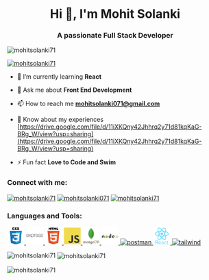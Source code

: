 <h1 align="center">Hi 👋, I'm Mohit Solanki</h1>
<h3 align="center">A passionate Full Stack Developer</h3>

<p align="left"> <img src="https://komarev.com/ghpvc/?username=mohitsolanki71&label=Profile%20views&color=0e75b6&style=flat" alt="mohitsolanki71" /> </p>

<p align="left"> <a href="https://github.com/ryo-ma/github-profile-trophy"><img src="https://github-profile-trophy.vercel.app/?username=mohitsolanki71" alt="mohitsolanki71" /></a> </p>

- 🌱 I’m currently learning **React**

- 💬 Ask me about **Front End Development**

- 📫 How to reach me **mohitsolanki071@gmail.com**

- 📄 Know about my experiences [https://drive.google.com/file/d/11iXKQny42Jhhrq2y71d81kqKaG-BRg_W/view?usp=sharing](https://drive.google.com/file/d/11iXKQny42Jhhrq2y71d81kqKaG-BRg_W/view?usp=sharing)

- ⚡ Fun fact **Love to Code and Swim**

<h3 align="left">Connect with me:</h3>
<p align="left">
<a href="https://linkedin.com/in/mohitsolanki71" target="blank"><img align="center" src="https://raw.githubusercontent.com/rahuldkjain/github-profile-readme-generator/master/src/images/icons/Social/linked-in-alt.svg" alt="mohitsolanki71" height="30" width="40" /></a>
<a href="https://fb.com/mohitsolanki071" target="blank"><img align="center" src="https://raw.githubusercontent.com/rahuldkjain/github-profile-readme-generator/master/src/images/icons/Social/facebook.svg" alt="mohitsolanki071" height="30" width="40" /></a>
<a href="https://instagram.com/mohitsolanki71" target="blank"><img align="center" src="https://raw.githubusercontent.com/rahuldkjain/github-profile-readme-generator/master/src/images/icons/Social/instagram.svg" alt="mohitsolanki71" height="30" width="40" /></a>
</p>

<h3 align="left">Languages and Tools:</h3>
<p align="left"> <a href="https://www.w3schools.com/css/" target="_blank" rel="noreferrer"> <img src="https://raw.githubusercontent.com/devicons/devicon/master/icons/css3/css3-original-wordmark.svg" alt="css3" width="40" height="40"/> </a> <a href="https://expressjs.com" target="_blank" rel="noreferrer"> <img src="https://raw.githubusercontent.com/devicons/devicon/master/icons/express/express-original-wordmark.svg" alt="express" width="40" height="40"/> </a> <a href="https://www.w3.org/html/" target="_blank" rel="noreferrer"> <img src="https://raw.githubusercontent.com/devicons/devicon/master/icons/html5/html5-original-wordmark.svg" alt="html5" width="40" height="40"/> </a> <a href="https://developer.mozilla.org/en-US/docs/Web/JavaScript" target="_blank" rel="noreferrer"> <img src="https://raw.githubusercontent.com/devicons/devicon/master/icons/javascript/javascript-original.svg" alt="javascript" width="40" height="40"/> </a> <a href="https://www.mongodb.com/" target="_blank" rel="noreferrer"> <img src="https://raw.githubusercontent.com/devicons/devicon/master/icons/mongodb/mongodb-original-wordmark.svg" alt="mongodb" width="40" height="40"/> </a> <a href="https://nodejs.org" target="_blank" rel="noreferrer"> <img src="https://raw.githubusercontent.com/devicons/devicon/master/icons/nodejs/nodejs-original-wordmark.svg" alt="nodejs" width="40" height="40"/> </a> <a href="https://postman.com" target="_blank" rel="noreferrer"> <img src="https://www.vectorlogo.zone/logos/getpostman/getpostman-icon.svg" alt="postman" width="40" height="40"/> </a> <a href="https://reactjs.org/" target="_blank" rel="noreferrer"> <img src="https://raw.githubusercontent.com/devicons/devicon/master/icons/react/react-original-wordmark.svg" alt="react" width="40" height="40"/> </a> <a href="https://tailwindcss.com/" target="_blank" rel="noreferrer"> <img src="https://www.vectorlogo.zone/logos/tailwindcss/tailwindcss-icon.svg" alt="tailwind" width="40" height="40"/> </a> </p>

<p><img align="left" src="https://github-readme-stats.vercel.app/api/top-langs?username=mohitsolanki71&show_icons=true&locale=en&layout=compact" alt="mohitsolanki71" /></p>

<p>&nbsp;<img align="center" src="https://github-readme-stats.vercel.app/api?username=mohitsolanki71&show_icons=true&locale=en" alt="mohitsolanki71" /></p>

<p><img align="center" src="https://github-readme-streak-stats.herokuapp.com/?user=mohitsolanki71&" alt="mohitsolanki71" /></p>
